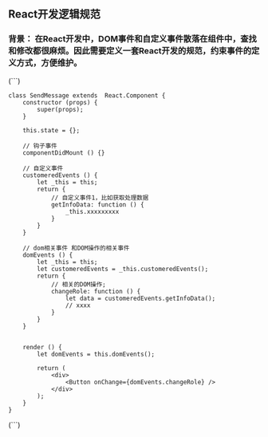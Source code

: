 ## React开发逻辑规范

### 背景： 在React开发中，DOM事件和自定义事件散落在组件中，查找和修改都很麻烦。因此需要定义一套React开发的规范，约束事件的定义方式，方便维护。

(```)

    class SendMessage extends  React.Component {
        constructor (props) {
            super(props);
        }
        
        this.state = {};
        
        // 钩子事件
        componentDidMount () {}
        
        // 自定义事件 
        customeredEvents () {
            let _this = this;
            return {
                // 自定义事件1，比如获取处理数据
                getInfoData: function () {
                    _this.xxxxxxxxx
                }
            }
        }
        
        // dom相关事件 和DOM操作的相关事件
        domEvents () {
            let _this = this;
            let customeredEvents = _this.customeredEvents();
            return {
                // 相关的DOM操作;
                changeRole: function () {
                    let data = customeredEvents.getInfoData();
                    // xxxx
                }
            }
        }
        
        
        render () {
            let domEvents = this.domEvents();
            
            return (
                <div>
                    <Button onChange={domEvents.changeRole} />
                </div>
            );
        }
    }
    
(```)


